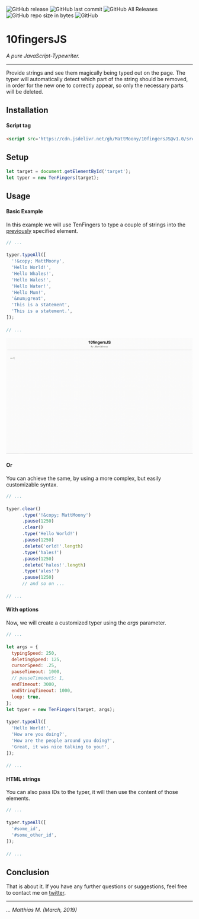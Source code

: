 ![GitHub release](https://img.shields.io/github/release/MattMoony/10fingersJS.svg) ![GitHub last commit](https://img.shields.io/github/last-commit/MattMoony/10fingersJS.svg) ![GitHub All Releases](https://img.shields.io/github/downloads/MattMoony/10fingersJS/total.svg) ![GitHub repo size in bytes](https://img.shields.io/github/repo-size/MattMoony/10fingersJS.svg) ![GitHub](https://img.shields.io/github/license/MattMoony/10fingersJS.svg)

# 10fingersJS
_A pure JavaScript-Typewriter._

---

Provide strings and see them magically being typed out on the page. The typer will automatically detect which part of the string should be removed, in order for the new one to correctly appear, so only the necessary parts will be deleted.

## Installation

#### Script tag

```html
<script src='https://cdn.jsdelivr.net/gh/MattMoony/10fingersJS@v1.0/src/tenfingers.js'></script>
```

## Setup

```javascript
let target = document.getElementById('target');
let typer = new TenFingers(target);
```

## Usage

#### Basic Example

In this example we will use TenFingers to type a couple of strings into the [previously](#Setup) specified element.

```javascript
// ...

typer.typeAll([
  '!&copy; MattMoony',
  'Hello World!',
  'Hello Whales!',
  'Hello Wales!',
  'Hello Water!',
  'Hello Mum!',
  '&num;great',
  'This is a statement',
  'This is a statement.',
]);

// ...
```

![Result of code above](./media/01.gif)

#### Or

You can achieve the same, by using a more complex, but easily customizable syntax.

```javascript
// ...

typer.clear()
      .type('!&copy; MattMoony')
      .pause(1250)
      .clear()
      .type('Hello World!')
      .pause(1250)
      .delete('orld!'.length)
      .type('hales!')
      .pause(1250)
      .delete('hales!'.length)
      .type('ales!')
      .pause(1250)
      // and so on ...

// ...
```

#### With options

Now, we will create a customized typer using the _args_ parameter.

```javascript
// ...

let args = {
  typingSpeed: 250,
  deletingSpeed: 125,
  cursorSpeed: .25,
  pauseTimeout: 1000,
  // pauseTimeoutS: 1,
  endTimeout: 3000,
  endStringTimeout: 1000,
  loop: true,
};
let typer = new TenFingers(target, args);

typer.typeAll([
  'Hello World!',
  'How are you doing?',
  'How are the people around you doing?',
  'Great, it was nice talking to you!',
]);

// ...
```

#### HTML strings

You can also pass IDs to the typer, it will then use the content of those elements.

```javascript
// ...

typer.typeAll([
  '#some_id',
  '#some_other_id',
]);

// ...
```

## Conclusion

That is about it. If you have any further questions or suggestions, feel free to contact me on [twitter](https://twitter.com/Matthia23184857).

---

_... Matthias M. (March, 2019)_
